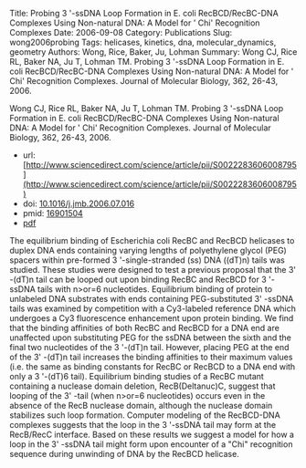 Title: Probing 3 '-ssDNA Loop Formation in E. coli RecBCD/RecBC-DNA Complexes Using Non-natural DNA: A Model for ' Chi' Recognition Complexes
Date: 2006-09-08
Category: Publications
Slug: wong2006probing
Tags: helicases, kinetics, dna, molecular_dynamics, geometry
Authors: Wong, Rice, Baker, Ju, Lohman
Summary: Wong CJ, Rice RL, Baker NA, Ju T, Lohman TM. Probing 3 '-ssDNA Loop Formation in E. coli RecBCD/RecBC-DNA Complexes Using Non-natural DNA: A Model for ' Chi' Recognition Complexes. Journal of Molecular Biology, 362, 26-43, 2006. 

Wong CJ, Rice RL, Baker NA, Ju T, Lohman TM. Probing 3 '-ssDNA Loop Formation in E. coli RecBCD/RecBC-DNA Complexes Using Non-natural DNA: A Model for ' Chi' Recognition Complexes. Journal of Molecular Biology, 362, 26-43, 2006. 

* url: [http://www.sciencedirect.com/science/article/pii/S0022283606008795](http://www.sciencedirect.com/science/article/pii/S0022283606008795)
* doi: [10.1016/j.jmb.2006.07.016](http://dx.doi.org/10.1016/j.jmb.2006.07.016)
* pmid: [16901504](http://www.ncbi.nlm.nih.gov/pubmed/16901504)
* [pdf](http://sobolevnrm.github.io/papers/wong2006probing.pdf)

The equilibrium binding of Escherichia coli RecBC and RecBCD helicases to duplex DNA ends containing varying lengths of polyethylene glycol (PEG) spacers within pre-formed 3 '-single-stranded (ss) DNA ((dT)n) tails was studied. These studies were designed to test a previous proposal that the 3' -(dT)n tail can be looped out upon binding RecBC and RecBCD for 3 '-ssDNA tails with n>or=6 nucleotides. Equilibrium binding of protein to unlabeled DNA substrates with ends containing PEG-substituted 3' -ssDNA tails was examined by competition with a Cy3-labeled reference DNA which undergoes a Cy3 fluorescence enhancement upon protein binding. We find that the binding affinities of both RecBC and RecBCD for a DNA end are unaffected upon substituting PEG for the ssDNA between the sixth and the final two nucleotides of the 3 '-(dT)n tail. However, placing PEG at the end of the 3' -(dT)n tail increases the binding affinities to their maximum values (i.e. the same as binding constants for RecBC or RecBCD to a DNA end with only a 3 '-(dT)6 tail). Equilibrium binding studies of a RecBC mutant containing a nuclease domain deletion, RecB(Deltanuc)C, suggest that looping of the 3' -tail (when n>or=6 nucleotides) occurs even in the absence of the RecB nuclease domain, although the nuclease domain stabilizes such loop formation. Computer modeling of the RecBCD-DNA complexes suggests that the loop in the 3 '-ssDNA tail may form at the RecB/RecC interface. Based on these results we suggest a model for how a loop in the 3' -ssDNA tail might form upon encounter of a "Chi" recognition sequence during unwinding of DNA by the RecBCD helicase.
